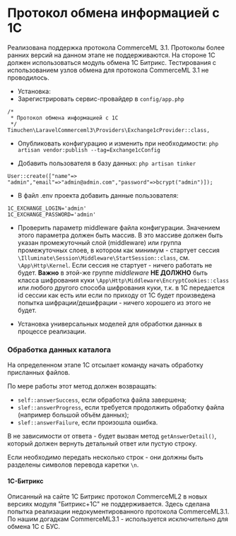 # Протокол обмена информацией с 1С

Реализована поддержка протокола CommerceML 3.1. Протоколы более ранних версий на данном этапе не поддерживаются.
На стороне 1С должен использоваться модуль обмена 1C Битрикс. Тестирования с использованием узлов обмена для протокола CommerceML 3.1 не проводилось.

- Установка: 
- Зарегистрировать сервис-провайдер в `config/app.php` 

~~~
/*
 * Протокол обмена информацией с 1С
 */
Timuchen\LaravelCommerceml3\Providers\Exchange1cProvider::class,
~~~

- Опубликовать конфигурацию и изменить при необходимости: `php artisan vendor:publish --tag=Exchange1cConfig`

- Добавить пользователя в базу данных: `php artisan tinker`

~~~
User::create(["name"=> "admin","email"=>"admin@admin.com","password"=>bcrypt("admin")]);
~~~
- В файл .env проекта добавить данные пользователя: 
~~~
1C_EXCHANGE_LOGIN='admin'
1C_EXCHANGE_PASSWORD='admin'
~~~
- Проверить параметр middleware файла конфигурации. Значением этого параметра должен быть массив. В это массиве должен
  быть указан промежуточный слой (middleware) или группа промежуточных слоев, в котором как минимум - стартует сессия
  `\Illuminate\Session\Middleware\StartSession::class`, см. `\App\Http\Kernel`. Если сессия не стартует - ничего работать
  не будет. **Важно** в этой-же группе *middleware* **НЕ ДОЛЖНО** быть класса шифрования куки
  `\App\Http\Middleware\EncryptCookies::class` или любого другого способа шифрования куки, т.к. в 1С передается id сессии
  как есть или если по приходу от 1С будет произведена попытка шифрации/дешифрации - ничего хорошего из этого не будет.

- Установка универсальных моделей для обработки данных в процессе реализации.

### Обработка данных каталога

На определенном этапе 1С отсылает команду начать обработку присланных файлов. 

По мере работы этот метод должен возвращать:
- `self::answerSuccess`, если обработка файла завершена;
- `slef::answerProgress`, если требуется продолжить обработку файла (например большой объём данных);
- `slef::answerFailure`, если произошла ошибка.

В не зависимости от ответа - будет вызван метод `getAnswerDetail()`, который должен вернуть детальный ответ или пустую
строку. 

Если необходимо передать несколько строк - они должны быть разделены символов перевода каретки `\n`.

#### 1C-Битрикс
Описанный на сайте 1С Битрикс протокол CommerceML2 в новых версиях модуля "Битрикс+1С" не поддерживается. 
Здесь сделана попытка реализации недокументированного протокола CommerceML3.1. 
По нашим догадкам CommerceML3.1 - используется исключительно для обмена 1С с БУС.
